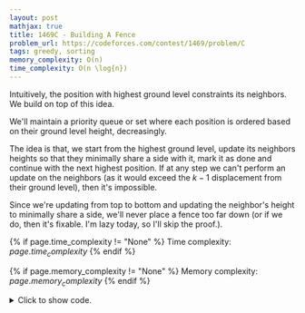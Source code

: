 ```yaml
---
layout: post
mathjax: true
title: 1469C - Building A Fence
problem_url: https://codeforces.com/contest/1469/problem/C
tags: greedy, sorting
memory_complexity: O(n)
time_complexity: O(n \log{n})
---
```


Intuitively, the position with highest ground level constraints its
neighbors. We build on top of this idea.

We'll maintain a priority queue or set where each position is ordered based
on their ground level height, decreasingly.

The idea is that, we start from the highest ground level, update its
neighbors heights so that they minimally share a side with it, mark it as
done and continue with the next highest position. If at any step we can't
perform an update on the neighbors (as it would exceed the $k - 1$
displacement from their ground level), then it's impossible.

Since we're updating from top to bottom and updating the neighbor's height to
minimally share a side, we'll never place a fence too far down (or if we do,
then it's fixable. I'm lazy today, so I'll skip the proof.).


{% if page.time_complexity != "None" %}
Time complexity: ${{ page.time_complexity }}$
{% endif %}

{% if page.memory_complexity != "None" %}
Memory complexity: ${{ page.memory_complexity }}$
{% endif %}

<details>
<summary>
<p style="display:inline">Click to show code.</p>
</summary>
```cpp
{% raw %}
using namespace std;
using ll = long long;
using ii = pair<int, int>;
using vi = vector<int>;
bool solve(vi h, int k)
{
    int n = (int)(h).size();
    set<ii, greater<ii>> hordered;
    for (int i = 0; i < n; ++i)
        hordered.emplace(h[i], i);
    vector<bool> visited(n, false);
    for (int j = 0; j < n; ++j)
    {
        auto cur = hordered.begin();
        auto [hi, i] = *cur;
        if (i - 1 >= 0 and not visited[i - 1])
        {
            int hmax = h[i - 1] + (i - 1 == 0 ? k - 1 : 2 * k - 2);
            if (h[i] > hmax)
                return false;
            auto it = hordered.find(ii{h[i - 1], i - 1});
            h[i - 1] = max(hi - k + 1, h[i - 1]);
            hordered.erase(it);
            hordered.emplace(h[i - 1], i - 1);
        }
        if (i + 1 < n and not visited[i + 1])
        {
            int hmax = h[i + 1] + (i + 1 == n - 1 ? k - 1 : 2 * k - 2);
            if (h[i] > hmax)
                return false;
            auto it = hordered.find(ii{h[i + 1], i + 1});
            h[i + 1] = max(h[i] - k + 1, h[i + 1]);
            hordered.erase(it);
            hordered.emplace(h[i + 1], i + 1);
        }
        visited[i] = true;
        hordered.erase(cur);
    }
    return true;
}
int main(void)
{
    ios::sync_with_stdio(false), cin.tie(NULL);
    int t;
    cin >> t;
    while (t--)
    {
        int n, k;
        cin >> n >> k;
        vi h(n);
        for (auto &x : h)
            cin >> x;
        cout << (solve(h, k) ? "YES" : "NO") << endl;
    }
    return 0;
}

{% endraw %}
```
</details>

